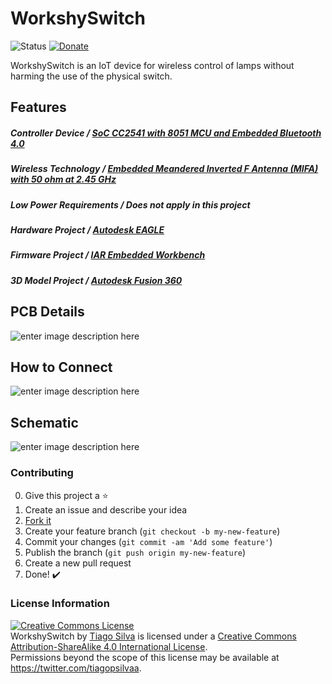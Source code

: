 # WorkshySwitch
![Status](https://img.shields.io/badge/Status-UnderDev-red.svg) [![Donate](https://img.shields.io/badge/Donate-Buy%20Me%20a%20Coffee-yellow.svg)](https://www.buymeacoffee.com/TiagoPaulaSilva)

WorkshySwitch is an IoT device for wireless control of lamps without harming the use of the physical switch.

## Features
##### Controller Device / [SoC CC2541 with 8051 MCU and Embedded Bluetooth 4.0](http://www.ti.com/lit/ds/symlink/cc2541.pdf)

##### Wireless Technology / [Embedded Meandered Inverted F Antenna (MIFA) with 50 ohm at 2.45 GHz](https://github.com/TiagoPaulaSilva/WorkshySwitch/blob/master/Hardware/3.%20Datasheets/MCU/CC25XX%20-%20Small%20Size%202.4%20GHz%20PCB%20antenna.pdf)

##### Low Power Requirements / Does not apply in this project

##### Hardware Project / [Autodesk EAGLE](https://www.autodesk.com/products/eagle/free-download)

##### Firmware Project / [IAR Embedded Workbench](https://www.iar.com/iar-embedded-workbench/)

##### 3D Model Project / [Autodesk Fusion 360](https://www.autodesk.com/products/fusion-360/overview#banner)


## PCB Details
![enter image description here](https://lh3.googleusercontent.com/hLtCp3dGUOFMULMkgc6sV7d0npo-TAyNPbSIwNTWea8iPQYIdU6E9g_Ha75eEMQbo1GRTQt6wGhECA=s1000)

## How to Connect
![enter image description here](https://lh3.googleusercontent.com/7rgXGQtNDtO_QUaUtVWs2MxXH35h4N1QdsFPBI-hnCzmHO8fmXSKnaraACc9gCco_4weO6an6_5qpQ "WorkshySwitch Circuit")

## Schematic
![enter image description here](https://lh3.googleusercontent.com/qkhO1l2MksomBU4o_UNrvi2LkY6ZTOutwn9xb8LhJd1Zqx6JkKQkQstB2rqtTgr0T4r5L5H9SmJoVw=s2000)

### Contributing
0. Give this project a :star:
1. Create an issue and describe your idea
2. [Fork it](https://github.com/TiagoPaulaSilva/WorkshySwitch/fork)
3. Create your feature branch (`git checkout -b my-new-feature`)
4. Commit your changes (`git commit -am 'Add some feature'`)
5. Publish the branch (`git push origin my-new-feature`)
6. Create a new pull request
7. Done! :heavy_check_mark:

### License Information
<a rel="license" href="http://creativecommons.org/licenses/by-sa/4.0/"><img alt="Creative Commons License" style="border-width:0" src="https://i.creativecommons.org/l/by-sa/4.0/88x31.png" /></a><br /><span xmlns:dct="http://purl.org/dc/terms/" property="dct:title">WorkshySwitch</span> by <a xmlns:cc="http://creativecommons.org/ns#" href="https://github.com/TiagoPaulaSilva" property="cc:attributionName" rel="cc:attributionURL">Tiago Silva</a> is licensed under a <a rel="license" href="http://creativecommons.org/licenses/by-sa/4.0/">Creative Commons Attribution-ShareAlike 4.0 International License</a>.<br />Permissions beyond the scope of this license may be available at <a xmlns:cc="http://creativecommons.org/ns#" href="https://twitter.com/tiagopsilvaa" rel="cc:morePermissions">https://twitter.com/tiagopsilvaa</a>.
